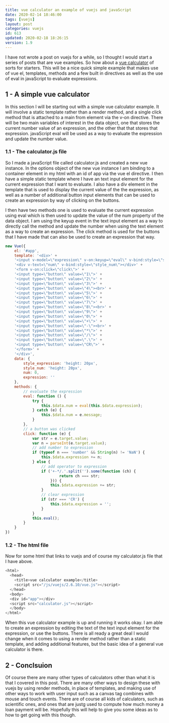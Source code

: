 ```yaml
---
title: vue calculator an example of vuejs and javaScript
date: 2020-02-14 18:46:00
tags: [vuejs]
layout: post
categories: vuejs
id: 613
updated: 2020-02-18 18:26:15
version: 1.9
---
```


I have not wrote a post on vuejs for a while, so I thought I would start a series of posts that are vue examples. So how about a [vue calculator](https://vuejsexamples.com/tag/calculator/) of sorts for starters. This will be a nice quick simple example that makes use of vue el, templates, methods and a few built in directives as well as the use of eval in javaScript to evaluate expressions.

<!-- more -->

## 1 - A simple vue calculator

In this section I will be starting out with a simple vue calculator example. It will involve a static template rather than a render method, and a single click method that is attached to a main from element via the v-on directive. There will be two main variables of interest in the data object, one that stores the current number value of an expression, and the other that that stores that expression. javaScript eval will be used as a way to evaluate the expression and update the number value.

### 1.1 - The calculator.js file

So I made a javaScript file called calculator.js and created a new vue instance. In the options object of the new vue instance I am binding to a container element in my html with an id of app via the vue el directive. I then have a simple static template where I have an text input element for the current expression that I want to evaluate. I also have a div element in the template that is used to display the current value of the the expression, as well as a number of additional button input elements that can be used to create an expression by way of clicking on the buttons.

I then have two methods one is used to evaluate the current expression using eval which is then used to update the value of the num property of the data object. I am using the keyup event in the text input element as a way to directly call the method and update the number when using the text element as a way to create an expression. The click method is used for the buttons that I have made that can also be used to create an expression that way.

```js
new Vue({
    el: '#app',
    template: '<div>' +
    '<input v-model=\"expression\" v-on:keyup=\"eval\" v-bind:style=\"style_expression\"></br>' +
    '<div v-text=\"num\" v-bind:style=\"style_num\"></div>' +
    '<form v-on:click=\"click\">' +
    '<input type=\"button\" value=\"1\">' +
    '<input type=\"button\" value=\"2\">' +
    '<input type=\"button\" value=\"3\">' +
    '<input type=\"button\" value=\"4\"><br>' +
    '<input type=\"button\" value=\"5\">' +
    '<input type=\"button\" value=\"6\">' +
    '<input type=\"button\" value=\"7\">' +
    '<input type=\"button\" value=\"8\"><br>' +
    '<input type=\"button\" value=\"9\">' +
    '<input type=\"button\" value=\"0\">' +
    '<input type=\"button\" value=\"+\">' +
    '<input type=\"button\" value=\"-\"><br>' +
    '<input type=\"button\" value=\"*\">' +
    '<input type=\"button\" value=\"/\">' +
    '<input type=\"button\" value=\".\">' +
    '<input type=\"button\" value=\"CR\">' +
    '</form>' +
    '</div>',
    data: {
        style_expression: 'height: 20px',
        style_num: 'height: 20px',
        num: 0,
        expression: ''
    },
    methods: {
        // evaluate the expression
        eval: function () {
            try {
                this.$data.num = eval(this.$data.expression);
            } catch (e) {
                this.$data.num = e.message;
            }
        },
        // a button was clicked
        click: function (e) {
            var str = e.target.value;
            var n = parseInt(e.target.value);
            // add number to expression
            if (typeof n === 'number' && String(n) != 'NaN') {
                this.$data.expression += n;
            } else {
                // add operator to expression
                if ('+-*/.'.split('').some(function (ch) {
                        return ch === str;
                    })) {
                    this.$data.expression += str;
                }
                // clear expression
                if (str === 'CR') {
                    this.$data.expression = '';
                }
            }
            this.eval();
        }
    }
})
```

### 1.2 - The html file

Now for some html that links to vuejs and of course my calculator.js file that I have above.

```js
<html>
  <head>
    <title>vue calculator example</title>
    <script src="/js/vuejs/2.6.10/vue.js"></script>
  </head>
  <body>
  <div id="app"></div>
  <script src="calculator.js"></script>
  </body>
</html>
```

When this vue calculator example is up and running it works okay. I am able to create an expression by editing the text of the text input element for the expression, or use the buttons. There is all ready a great deal I would change when it comes to using a render method rather than a static template, and adding additional features, but the basic idea of a general vue calculator is there.

## 2 - Conclsuion

Of course there are many other types of calculators other than what it is that I covered in this post. There are many other ways to design these with vuejs by using render methods, in place of templates, and making use of other ways to work with user input such as a canvas tag combines with mouse and touch events. There are of course all kids of calculators, such as scientific ones, and ones that are justg used to compute how much money a loan payment will be. Hopefully this will help to give you some ideas as to how to get going with this though.
